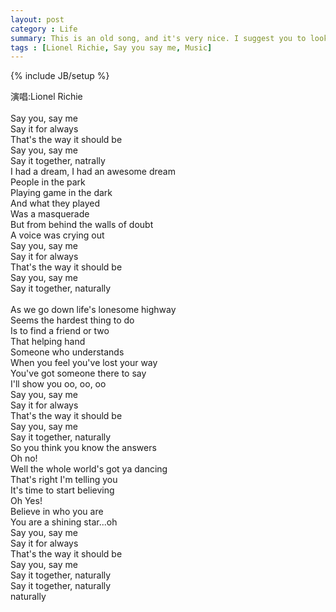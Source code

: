 ```yaml
---
layout: post
category : Life
summary: This is an old song, and it's very nice. I suggest you to look for it.
tags : [Lionel Richie, Say you say me, Music]
---
```

{% include JB/setup %}


演唱:Lionel Richie<br/>
<br/>
Say you, say me<br/>
Say it for always<br/>
That's the way it should be<br/>
Say you, say me<br/>
Say it together, natrally<br/>
I had a dream, I had an awesome dream<br/>
People in the park<br/>
Playing game in the dark<br/>
And what they played<br/>
Was a masquerade<br/>
But from behind the walls of doubt<br/>
A voice was crying out<br/>
Say you, say me<br/>
Say it for always<br/>
That's the way it should be<br/>
Say you, say me<br/>
Say it together, naturally<br/>
<br/>
As we go down life's lonesome highway<br/>
Seems the hardest thing to do<br/>
Is to find a friend or two<br/>
That helping hand<br/>
Someone who understands<br/>
When you feel you've lost your way<br/>
You've got someone there to say<br/>
I'll show you oo, oo, oo<br/>
Say you, say me<br/>
Say it for always<br/>
That's the way it should be<br/>
Say you, say me<br/>
Say it together, naturally<br/>
So you think you know the answers<br/>
Oh no!<br/>
Well the whole world's got ya dancing<br/>
That's right I'm telling you<br/>
It's time to start believing<br/>
Oh Yes!<br/>
Believe in who you are<br/>
You are a shining star...oh<br/>
Say you, say me<br/>
Say it for always<br/>
That's the way it should be<br/>
Say you, say me<br/>
Say it together, naturally<br/>
Say it together, naturally<br/>
naturally<br/>